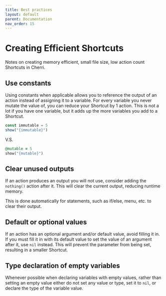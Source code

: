 ```yaml
---
title: Best practices
layout: default
parent: Documentation
nav_order: 15
---
```


# Creating Efficient Shortcuts

Notes on creating memory efficient, small file size, low action count Shortcuts in Cherri.

## Use constants

Using constants when applicable allows you to reference the output of an action instead of assigning it to a variable. For every variable you never mutate the value of, you can reduce your Shortcut by 1 action. This is not a lot if you have one variable, but it adds up the more variables you add to a Shortcut.

```javascript
const immutable = 5
show("{immutable}")
```

V.S.

```ruby
@mutable = 5
show("{mutable}")
```

## Clear unused outputs

If an action produces an output you will not use, consider adding the `nothing()` action after it. This will clear the current output, reducing runtime memory.

This is done automatically for statements, such as if/else, menu, etc. to clear their output.

## Default or optional values

If an action has an optional argument and/or default value, avoid filling it in. If you must fill it in with its default value to set the value of an argument after it, use `nil` instead. This will prevent the parameter from being set, resulting in a smaller Shortcut.

## Type declaration of empty variables

Whenever possible when declaring variables with empty values, rather than setting an empty value either do not set any value or type, set it to `nil`, or declare the type of the variable value.


